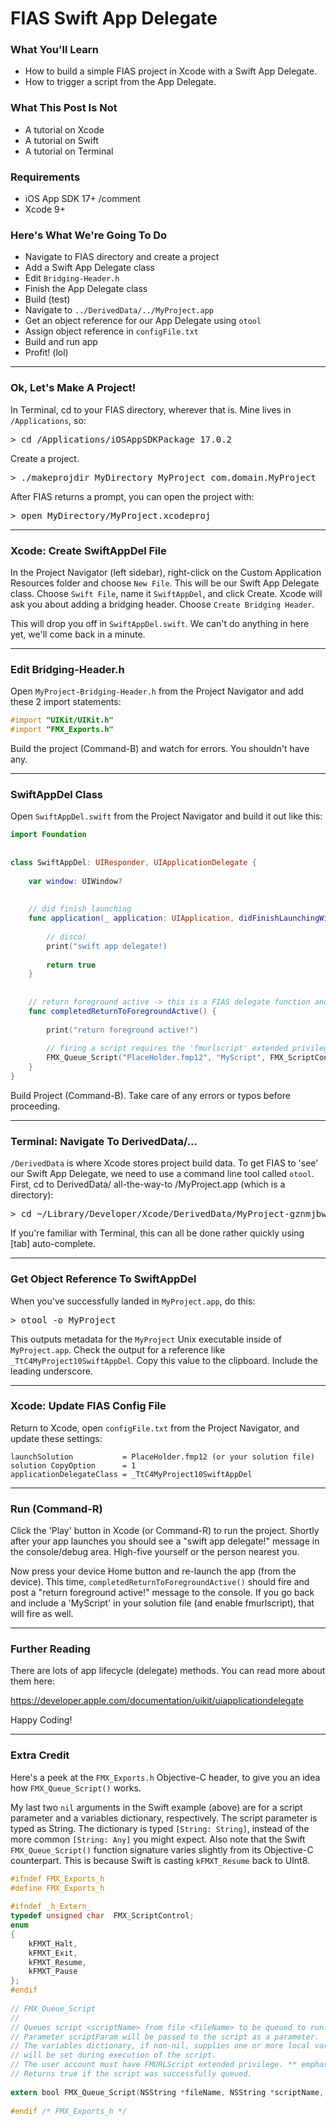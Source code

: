 # FIAS Swift App Delegate

### What You'll Learn
* How to build a simple FIAS project in Xcode with a Swift App Delegate.
* How to trigger a script from the App Delegate.
 
### What This Post Is Not
* A tutorial on Xcode
* A tutorial on Swift
* A tutorial on Terminal
 
### Requirements
* iOS App SDK 17+ /comment
* Xcode 9+
 
### Here's What We're Going To Do
* Navigate to FIAS directory and create a project
* Add a Swift App Delegate class
* Edit `Bridging-Header.h`
* Finish the App Delegate class
* Build (test)
* Navigate to `../DerivedData/../MyProject.app`
* Get an object reference for our App Delegate using `otool`
* Assign object reference in `configFile.txt`
* Build and run app
* Profit! (lol)
 
- - -
 
### Ok, Let's Make A Project!

In Terminal, cd to your FIAS directory, wherever that is. Mine lives in `/Applications`, so:
<pre>> cd /Applications/iOSAppSDKPackage_17.0.2</pre>

Create a project.
<pre>> ./makeprojdir MyDirectory MyProject com.domain.MyProject</pre>

After FIAS returns a prompt, you can open the project with:
<pre>> open MyDirectory/MyProject.xcodeproj</pre>
 
- - -
 
### Xcode: Create SwiftAppDel File

In the Project Navigator (left sidebar), right-click on the Custom Application Resources folder and choose `New File`. This will be our Swift App Delegate class. Choose `Swift File`, name it `SwiftAppDel`, and click Create. Xcode will ask you about adding a bridging header. Choose `Create Bridging Header`.
 
This will drop you off in `SwiftAppDel.swift`. We can't do anything in here yet, we'll come back in a minute.
 
- - -
 
### Edit Bridging-Header.h

Open `MyProject-Bridging-Header.h` from the Project Navigator and add these 2 import statements:

```objective-c
#import "UIKit/UIKit.h"
#import "FMX_Exports.h"
```

Build the project (Command-B) and watch for errors. You shouldn't have any.
 
- - -
 
### SwiftAppDel Class
Open `SwiftAppDel.swift` from the Project Navigator and build it out like this:

```swift
import Foundation
 
 
class SwiftAppDel: UIResponder, UIApplicationDelegate {
   
    var window: UIWindow?
 
 
    // did finish launching
    func application(_ application: UIApplication, didFinishLaunchingWithOptions launchOptions: [UIApplicationLaunchOptionsKey: Any]?) -> Bool {
       
        // disco!
        print("swift app delegate!)
 
        return true
    }
 
 
    // return foreground active -> this is a FIAS delegate function and not part of UIKit
    func completedReturnToForegroundActive() {
 
        print("return foreground active!")
 
        // firing a script requires the 'fmurlscript' extended privilege in your .fmp12 file */
        FMX_Queue_Script("PlaceHolder.fmp12", "MyScript", FMX_ScriptControl(kFMXT_Resume), nil, nil) 
    }
}
```
 
 
 
 
Build Project (Command-B). Take care of any errors or typos before proceeding.
 
- - -
 
### Terminal: Navigate To DerivedData/...

`/DerivedData` is where Xcode stores project build data. To get FIAS to 'see' our Swift App Delegate, we need to use a command line tool called `otool`. First, cd to DerivedData/ all-the-way-to /MyProject.app (which is a directory):
<pre>> cd ~/Library/Developer/Xcode/DerivedData/MyProject-gznmjbw.../Build/Products/Release-iphoneos/MyProject.app/</pre>

If you're familiar with Terminal, this can all be done rather quickly using [tab] auto-complete.
 
- - -
 
### Get Object Reference To SwiftAppDel

When you've successfully landed in `MyProject.app`, do this:
<pre>> otool -o MyProject</pre>

This outputs metadata for the `MyProject` Unix executable inside of `MyProject.app`. Check the output for a reference like `_TtC4MyProject10SwiftAppDel`. Copy this value to the clipboard. Include the leading underscore.
 
- - -
 
### Xcode: Update FIAS Config File

Return to Xcode, open `configFile.txt` from the Project Navigator, and update these settings:

```
launchSolution           = PlaceHolder.fmp12 (or your solution file)
solution CopyOption      = 1
applicationDelegateClass = _TtC4MyProject10SwiftAppDel
```

- - -

### Run (Command-R)

Click the 'Play' button in Xcode (or Command-R) to run the project. Shortly after your app launches you should see a "swift app delegate!" message in the console/debug area. High-five yourself or the person nearest you.
 
Now press your device Home button and re-launch the app (from the device). This time, `completedReturnToForegroundActive()` should fire and post a "return foreground active!" message to the console. If you go back and include a 'MyScript' in your solution file (and enable fmurlscript), that will fire as well.
 
- - -
 
### Further Reading

There are lots of app lifecycle (delegate) methods. You can read more about them here:

https://developer.apple.com/documentation/uikit/uiapplicationdelegate
 
Happy Coding! 
 
- - -
 
### Extra Credit
Here's a peek at the `FMX_Exports.h` Objective-C header, to give you an idea how `FMX_Queue_Script()` works.
 
My last two `nil` arguments in the Swift example (above) are for a script parameter and a variables dictionary, respectively. The script parameter is typed as String. The dictionary is typed `[String: String]`, instead of the more common `[String: Any]` you might expect. Also note that the Swift `FMX_Queue_Script()` function signature varies slightly from its Objective-C counterpart. This is because Swift is casting `kFMXT_Resume` back to UInt8.
 
```objective-c
#ifndef FMX_Exports_h
#define FMX_Exports_h
 
#ifndef _h_Extern_
typedef unsigned char  FMX_ScriptControl;
enum
{
    kFMXT_Halt,
    kFMXT_Exit,
    kFMXT_Resume,
    kFMXT_Pause
};
#endif
 
// FMX_Queue_Script
//
// Queues script <scriptName> from file <fileName> to be queued to run.
// Parameter scriptParam will be passed to the script as a parameter.  scriptParam may be nil.
// The variables dictionary, if non-nil, supplies one or more local variables with values which
// will be set during execution of the script.
// The user account must have FMURLScript extended privilege. ** emphasis mine **
// Returns true if the script was successfully queued.
 
extern bool FMX_Queue_Script(NSString *fileName, NSString *scriptName, FMX_ScriptControl control, NSString *scriptParam, NSDictionary<NSString *, NSString *> *variables);
 
#endif /* FMX_Exports_h */
```
